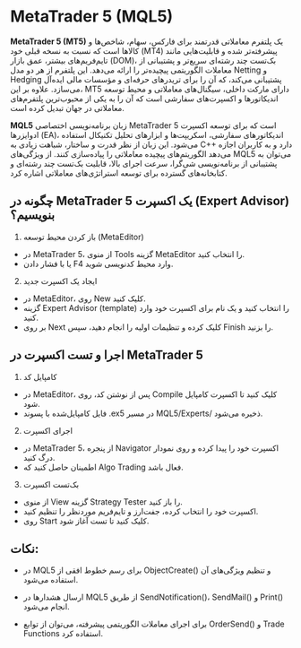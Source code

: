 # MetaTrader 5 (MQL5)

**MetaTrader 5 (MT5)** یک پلتفرم معاملاتی قدرتمند برای فارکس، سهام، شاخص‌ها و کالاها است که نسبت به نسخه قبلی خود (MT4) پیشرفته‌تر شده و قابلیت‌هایی مانند تایم‌فریم‌های بیشتر، عمق بازار (DOM)، بک‌تست چند رشته‌ای سریع‌تر و پشتیبانی از معاملات الگوریتمی پیچیده‌تر را ارائه می‌دهد. این پلتفرم از هر دو مدل Netting و Hedging پشتیبانی می‌کند، که آن را برای تریدرهای حرفه‌ای و مؤسسات مالی ایده‌آل می‌سازد. علاوه بر این، MT5 دارای مارکت داخلی، سیگنال‌های معاملاتی و محیط توسعه اندیکاتورها و اکسپرت‌های سفارشی است که آن را به یکی از محبوب‌ترین پلتفرم‌های معاملاتی در جهان تبدیل کرده است.

**MQL5** زبان برنامه‌نویسی اختصاصی MetaTrader 5 است که برای توسعه اکسپرت ادوایزرها (EA)، اندیکاتورهای سفارشی، اسکریپت‌ها و ابزارهای تحلیل تکنیکال استفاده می‌شود. این زبان از نظر قدرت و ساختار، شباهت زیادی به C++ دارد و به کاربران اجازه می‌دهد الگوریتم‌های پیچیده معاملاتی را پیاده‌سازی کنند. از ویژگی‌های MQL5 می‌توان به پشتیبانی از برنامه‌نویسی شی‌گرا، سرعت اجرای بالا، قابلیت بک‌تست چند رشته‌ای و کتابخانه‌های گسترده برای توسعه استراتژی‌های معاملاتی اشاره کرد.

##  چگونه در MetaTrader 5 یک اکسپرت (Expert Advisor) بنویسیم؟

1. باز کردن محیط توسعه (MetaEditor)
- در MetaTrader 5، از منوی Tools گزینه MetaEditor را انتخاب کنید.
- یا با فشار دادن F4 وارد محیط کدنویسی شوید.

2. ایجاد یک اکسپرت جدید
- در MetaEditor، روی New کلیک کنید.
- گزینه Expert Advisor (template) را انتخاب کنید و یک نام برای اکسپرت خود وارد کنید.
- بر روی Next کلیک کرده و تنظیمات اولیه را انجام دهید، سپس Finish را بزنید.

## اجرا و تست اکسپرت در MetaTrader 5

1. کامپایل کد
- در MetaEditor، پس از نوشتن کد، روی Compile کلیک کنید تا اکسپرت کامپایل شود.
- فایل کامپایل‌شده با پسوند .ex5 در مسیر MQL5/Experts/ ذخیره می‌شود.

2. اجرای اکسپرت
- در MetaTrader 5، از پنجره Navigator اکسپرت خود را پیدا کرده و روی نمودار درگ کنید.
- اطمینان حاصل کنید که Algo Trading فعال باشد.

3. بک‌تست اکسپرت
- از منوی View گزینه Strategy Tester را باز کنید.
- اکسپرت خود را انتخاب کرده، جفت‌ارز و تایم‌فریم موردنظر را تنظیم کنید.
- روی Start کلیک کنید تا تست آغاز شود.

## نکات:

- در MQL5 برای رسم خطوط افقی از ObjectCreate() و تنظیم ویژگی‌های آن استفاده می‌شود.

- ارسال هشدارها در MQL5 از طریق SendNotification()، SendMail() و Print() انجام می‌شود.

- برای اجرای معاملات الگوریتمی پیشرفته، می‌توان از توابع OrderSend() و Trade Functions استفاده کرد.